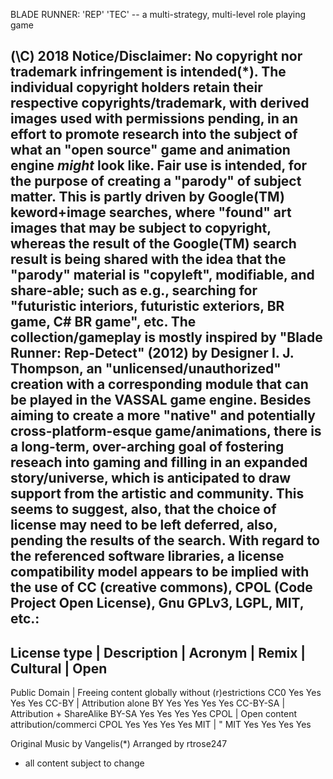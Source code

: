  BLADE RUNNER: 'REP' 'TEC' -- a multi-strategy, multi-level role playing game 

 (\C\) 2018
Notice/Disclaimer:
No copyright nor trademark infringement is intended(*). 
The individual copyright holders retain their respective copyrights/trademark, with 
derived images used with permissions pending, in an effort to promote research into the subject
of what an "open source" game and animation engine *might* look like. Fair use is intended, for the purpose of creating a "parody" of subject matter.
This is partly driven by Google(TM) keword+image searches, 
where "found" art images that may be subject to copyright, whereas the result of the Google(TM) search result is being shared with the idea that the "parody" material is "copyleft", modifiable, and share-able; 
such as e.g., 
searching for "futuristic interiors, futuristic exteriors, BR game, C# BR game", etc.
The collection/gameplay is mostly inspired by "Blade Runner: Rep-Detect" (2012) by Designer I. J. Thompson,
an "unlicensed/unauthorized" creation with a corresponding module that can be played in the VASSAL game engine.
Besides aiming to create a more "native" and potentially cross-platform-esque game/animations,
there is a long-term, over-arching goal of fostering reseach into gaming and
filling in an expanded story/universe, which is anticipated to draw support from the artistic and community.
This seems to suggest, also, that the choice of license may need to be left deferred, also, pending the results of the search.
With regard to the referenced software libraries, a license compatibility model appears to be implied with the use of CC (creative commons), CPOL (Code Project Open License), Gnu GPLv3, LGPL, MIT, etc.:
------------------------------------------------------------------------------------
License type  | Description 					| Acronym | Remix | Cultural | Open
------------------------------------------------------------------------------------
Public Domain | Freeing content globally without (r)estrictions
										 		CC0 	Yes 	Yes Yes 	Yes
CC-BY 		| Attribution alone 				BY 		Yes 	Yes Yes 	Yes
CC-BY-SA 	| Attribution + ShareAlike 			BY-SA 	Yes Yes Yes Yes
CPOL		| Open content attribution/commerci CPOL	Yes	Yes	Yes	Yes
MIT			| "									MIT	Yes	Yes	Yes	Yes	


Original Music by Vangelis(*)
Arranged by rtrose247

* all content subject to change